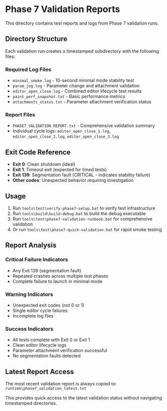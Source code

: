 # Phase 7 Validation Reports

This directory contains test reports and logs from Phase 7 validation runs.

## Directory Structure

Each validation run creates a timestamped subdirectory with the following files:

### Required Log Files
- `minimal_smoke.log` - 10-second minimal mode stability test
- `param_jog.log` - Parameter change and attachment validation
- `editor_open_close.log` - Combined editor lifecycle test results
- `paint_perf_snapshot.txt` - Basic performance metrics
- `attachments_status.txt` - Parameter attachment verification status

### Report Files
- `PHASE7_VALIDATION_REPORT.txt` - Comprehensive validation summary
- Individual cycle logs: `editor_open_close_1.log`, `editor_open_close_2.log`, `editor_open_close_3.log`

## Exit Code Reference

- **Exit 0**: Clean shutdown (ideal)
- **Exit 1**: Timeout exit (expected for timed tests)  
- **Exit 139**: Segmentation fault (CRITICAL - indicates stability failure)
- **Other codes**: Unexpected behavior requiring investigation

## Usage

1. Run `tools\test\verify-phase7-setup.bat` to verify test infrastructure
2. Run `tools\build\build-debug.bat` to build the debug executable
3. Run `tools\test\phase7-validation-runbook.bat` for comprehensive validation
4. Or run `tools\test\phase7-quick-validation.bat` for rapid smoke testing

## Report Analysis

### Critical Failure Indicators
- Any Exit 139 (segmentation fault)
- Repeated crashes across multiple test phases
- Complete failure to launch in minimal mode

### Warning Indicators  
- Unexpected exit codes (not 0 or 1)
- Single editor cycle failures
- Incomplete log files

### Success Indicators
- All tests complete with Exit 0 or Exit 1
- Clean editor lifecycle logs
- Parameter attachment verification successful
- No segmentation faults detected

## Latest Report Access

The most recent validation report is always copied to:
`runtime\phase7_validation_latest.txt`

This provides quick access to the latest validation status without navigating timestamped directories.